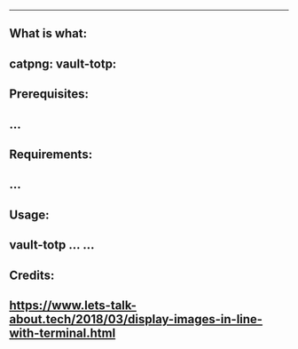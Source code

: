 -------------
What is what:
-------------
catpng:
vault-totp:
-------------
Prerequisites:
-------------
...
-------------
Requirements:
-------------
...
-------------
Usage:
-------------
vault-totp ... ...
-------------
Credits:
-------------
https://www.lets-talk-about.tech/2018/03/display-images-in-line-with-terminal.html
-------------
